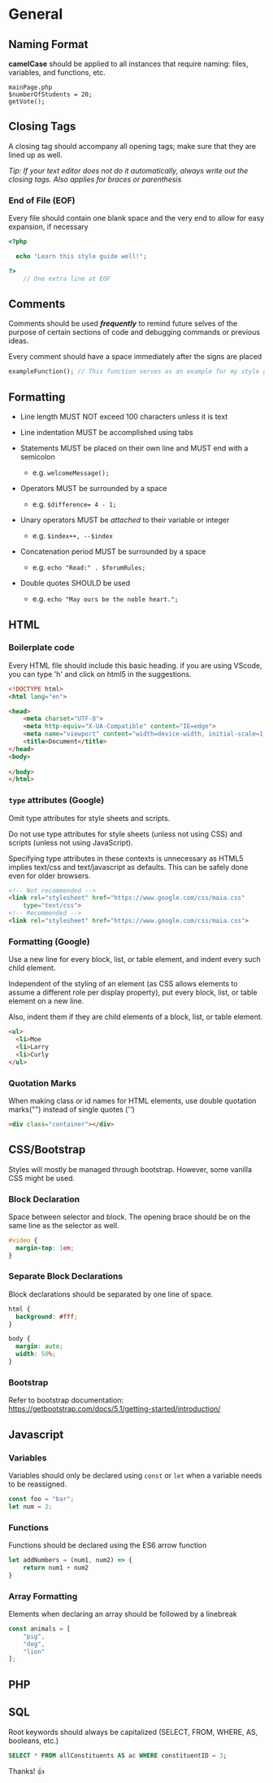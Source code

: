 # General

## Naming Format
 **camelCase** should be applied to all instances that require naming: files, variables, and functions, etc.
```
mainPage.php
$numberOfStudents = 20;
getVote();
```
## Closing Tags
A closing tag should accompany all opening tags; make sure that they are lined up as well. 

*Tip: If your text editor does not do it automatically, always write out the closing tags. Also applies for braces or parenthesis*

### End of File (EOF)
Every file should contain one blank space and the very end to allow for easy expansion, if necessary
```php
<?php

  echo "Learn this style guide well!";

?>
    // One extra line at EOF
```

## Comments
Comments should be used ***frequently*** to remind future selves of the purpose of certain sections of code and debugging commands or previous ideas.

Every comment should have a space immediately after the signs are placed 
```php
exampleFunction(); // This function serves as an example for my style guide
``` 

## Formatting

* Line length MUST NOT exceed 100 characters unless it is text

* Line indentation MUST be accomplished using tabs

* Statements MUST be placed on their own line and MUST end with a semicolon
    * e.g. ``` welcomeMessage(); ```

* Operators MUST be surrounded by a space
    * e.g. ``` $difference= 4 - 1; ```

* Unary operators MUST be *attached* to their variable or integer
    * e.g. ``` $index++, --$index ```

* Concatenation period MUST be surrounded by a space
    * e.g. ``` echo "Read:" . $forumRules; ```
 
* Double quotes SHOULD be used
    * e.g. ``` echo "May ours be the noble heart."; ```

## HTML

### Boilerplate code
Every HTML file should include this basic heading. if you are using VScode, you can type 'h' and click on html5 in the suggestions.
```html
<!DOCTYPE html>
<html lang="en">

<head>
    <meta charset="UTF-8">
    <meta http-equiv="X-UA-Compatible" content="IE=edge">
    <meta name="viewport" content="width=device-width, initial-scale=1.0">
    <title>Document</title>
</head>
<body>
   
</body>
</html>
```

### `type` attributes (Google)

Omit type attributes for style sheets and scripts.

Do not use type attributes for style sheets (unless not using CSS) and scripts (unless not using JavaScript).

Specifying type attributes in these contexts is unnecessary as HTML5 implies text/css and text/javascript as defaults. This can be safely done even for older browsers.

```html
<!-- Not recommended -->
<link rel="stylesheet" href="https://www.google.com/css/maia.css"
    type="text/css">
<!-- Recommended -->
<link rel="stylesheet" href="https://www.google.com/css/maia.css">
```
### Formatting (Google)
Use a new line for every block, list, or table element, and indent every such child element.

Independent of the styling of an element (as CSS allows elements to assume a different role per display property), put every block, list, or table element on a new line.

Also, indent them if they are child elements of a block, list, or table element.

````html
<ul>
  <li>Moe
  <li>Larry
  <li>Curly
</ul>
`````

### Quotation Marks

When making class or id names for HTML elements, use double quotation marks("") instead of single quotes ('')

```html
<div class="container"></div>
```
## CSS/Bootstrap
Styles will mostly be managed through bootstrap. However, some vanilla CSS might be used.

### Block Declaration

Space between selector and block. The opening brace should be on the same line as the selector as well.

```css
#video {
  margin-top: 1em;
}
```

### Separate Block Declarations

Block declarations should be separated by one line of space.

```css
html {
  background: #fff;
}

body {
  margin: auto;
  width: 50%;
}
```
### Bootstrap
Refer to bootstrap documentation: https://getbootstrap.com/docs/5.1/getting-started/introduction/


## Javascript

### Variables 
Variables should only be declared using ```const``` or ```let``` when a variable needs to be reassigned.

```js
const foo = "bar";
let num = 2;
```
### Functions
Functions should be declared using the ES6 arrow function

```js
let addNumbers = (num1, num2) => {
    return num1 + num2
}
```
### Array Formatting
Elements when declaring an array should be followed by a linebreak

```js
const animals = [
    "pig",
    "dog",
    "lion"
]; 
```

###
## PHP

## SQL
Root keywords should always be capitalized (SELECT, FROM, WHERE, AS, booleans, etc.)

```sql
SELECT * FROM allConstituents AS ac WHERE constituentID = 3;

```

Thanks! :thumbsup:
